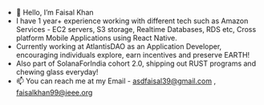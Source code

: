 - 👋 Hello, I’m Faisal Khan
- I have 1 year+ experience working with different tech such as Amazon Services - EC2 servers, S3 storage, Realtime Databases, RDS etc, Cross platform Mobile Applications using React Native.
- Currently working at AtlantisDAO as an Application Developer, encouraging individuals explore, earn incentives and preserve EARTH!
- Also part of SolanaForIndia cohort 2.0, shipping out RUST programs and chewing glass everyday!
- 📫 You can reach me at my Email -  asdfaisal39@gmail.com , faisalkhan99@ieee.org

<!---
faisalKhan-99/faisalKhan-99 is a ✨ special ✨ repository because its `README.md` (this file) appears on your GitHub profile.
You can click the Preview link to take a look at your changes.
--->
